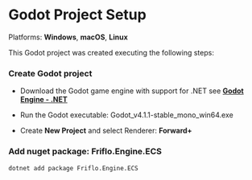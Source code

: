 
# Godot Project Setup


Platforms: **Windows**, **macOS**, **Linux**

This Godot project was created executing the following steps:


### Create Godot project

- Download the Godot game engine with support for .NET see
  [**Godot Engine - .NET**](https://godotengine.org/download)

- Run the Godot executable: Godot_v4.1.1-stable_mono_win64.exe

- Create **New Project** and select Renderer: **Forward+**


### Add nuget package: Friflo.Engine.ECS

```
dotnet add package Friflo.Engine.ECS
```
